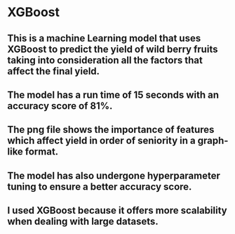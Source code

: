 # XGBoost

## This is a machine Learning model that uses XGBoost to predict the yield of wild berry fruits taking into consideration all the factors that affect the final yield.
## The model has a run time of 15 seconds with an accuracy score of 81%.
## The png file shows the importance of features which affect yield in order of seniority in a graph-like format.
## The model has also undergone hyperparameter tuning to ensure a better accuracy score.
## I used XGBoost because it offers more scalability when dealing with large datasets.
